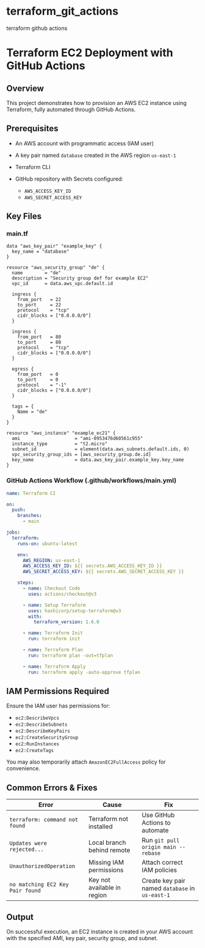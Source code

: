 # terraform_git_actions
terraform github actions
# Terraform EC2 Deployment with GitHub Actions

## Overview

This project demonstrates how to provision an AWS EC2 instance using Terraform, fully automated through GitHub Actions.

## Prerequisites

* An AWS account with programmatic access (IAM user)
* A key pair named `database` created in the AWS region `us-east-1`
* Terraform CLI
* GitHub repository with Secrets configured:

  * `AWS_ACCESS_KEY_ID`
  * `AWS_SECRET_ACCESS_KEY`

## Key Files

### main.tf

```hcl
data "aws_key_pair" "example_key" {
  key_name = "database"
}

resource "aws_security_group" "de" {
  name        = "de"
  description = "Security group def for example EC2"
  vpc_id      = data.aws_vpc.default.id

  ingress {
    from_port   = 22
    to_port     = 22
    protocol    = "tcp"
    cidr_blocks = ["0.0.0.0/0"]
  }

  ingress {
    from_port   = 80
    to_port     = 80
    protocol    = "tcp"
    cidr_blocks = ["0.0.0.0/0"]
  }

  egress {
    from_port   = 0
    to_port     = 0
    protocol    = "-1"
    cidr_blocks = ["0.0.0.0/0"]
  }

  tags = {
    Name = "de"
  }
}

resource "aws_instance" "example_ec21" {
  ami                    = "ami-0953476d60561c955"
  instance_type          = "t2.micro"
  subnet_id              = element(data.aws_subnets.default.ids, 0)
  vpc_security_group_ids = [aws_security_group.de.id]
  key_name               = data.aws_key_pair.example_key.key_name
}
```

### GitHub Actions Workflow (.github/workflows/main.yml)

```yaml
name: Terraform CI

on:
  push:
    branches:
      - main

jobs:
  terraform:
    runs-on: ubuntu-latest

    env:
      AWS_REGION: us-east-1
      AWS_ACCESS_KEY_ID: ${{ secrets.AWS_ACCESS_KEY_ID }}
      AWS_SECRET_ACCESS_KEY: ${{ secrets.AWS_SECRET_ACCESS_KEY }}

    steps:
      - name: Checkout Code
        uses: actions/checkout@v3

      - name: Setup Terraform
        uses: hashicorp/setup-terraform@v3
        with:
          terraform_version: 1.6.0

      - name: Terraform Init
        run: terraform init

      - name: Terraform Plan
        run: terraform plan -out=tfplan

      - name: Terraform Apply
        run: terraform apply -auto-approve tfplan
```

## IAM Permissions Required

Ensure the IAM user has permissions for:

* `ec2:DescribeVpcs`
* `ec2:DescribeSubnets`
* `ec2:DescribeKeyPairs`
* `ec2:CreateSecurityGroup`
* `ec2:RunInstances`
* `ec2:CreateTags`

You may also temporarily attach `AmazonEC2FullAccess` policy for convenience.

## Common Errors & Fixes

| Error                            | Cause                       | Fix                                             |
| -------------------------------- | --------------------------- | ----------------------------------------------- |
| `terraform: command not found`   | Terraform not installed     | Use GitHub Actions to automate                  |
| `Updates were rejected...`       | Local branch behind remote  | Run `git pull origin main --rebase`             |
| `UnauthorizedOperation`          | Missing IAM permissions     | Attach correct IAM policies                     |
| `no matching EC2 Key Pair found` | Key not available in region | Create key pair named `database` in `us-east-1` |

## Output

On successful execution, an EC2 instance is created in your AWS account with the specified AMI, key pair, security group, and subnet.

